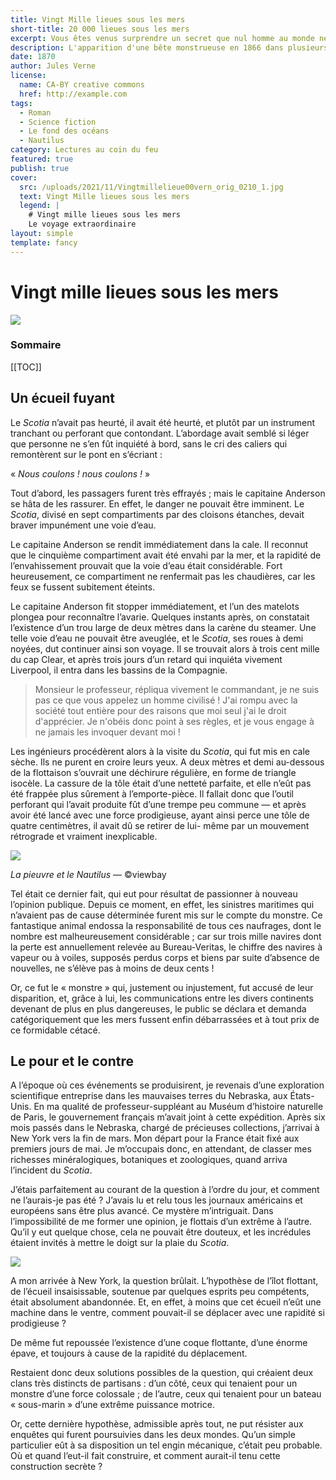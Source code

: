 ```yaml
---
title: Vingt Mille lieues sous les mers
short-title: 20 000 lieues sous les mers
excerpt: Vous êtes venus surprendre un secret que nul homme au monde ne doit pénétrer, le secret de toute mon existence ! Et vous croyez que je vais vous renvoyer sur cette terre qui ne doit plus me connaître ! Jamais ! En vous retenant, ce n’est pas vous que je garde, c’est moi-même !  
description: L'apparition d'une bête monstrueuse en 1866 dans plusieurs mers du globe défraie la chronique. L'animal, rapide, fusiforme et phosphorescent, est responsable de plusieurs naufrages, brisant le bois et l'acier des navires avec une force colossale. De retour d'une expédition dans le Nebraska, Pierre Aronnax, professeur suppléant au Muséum national d'histoire naturelle, émet l'hypothèse d'un narval géant. 
date: 1870
author: Jules Verne
license: 
  name: CA-BY creative commons
  href: http://example.com
tags: 
  - Roman
  - Science fiction
  - Le fond des océans
  - Nautilus
category: Lectures au coin du feu
featured: true
publish: true
cover:
  src: /uploads/2021/11/Vingtmillelieue00vern_orig_0210_1.jpg
  text: Vingt Mille lieues sous les mers
  legend: |
    # Vingt mille lieues sous les mers
    Le voyage extraordinaire
layout: simple
template: fancy
---
```


# Vingt mille lieues sous les mers

![](/uploads/2021/11/Houghton_FC8_V5946_869ve_-_Verne,_frontispiece.jpg)

### Sommaire

[[TOC]]


## Un écueil fuyant

Le *Scotia* n’avait pas heurté, il avait été heurté, et plutôt par un instrument tranchant ou perforant que contondant. L’abordage avait semblé si léger que personne ne s’en fût inquiété à bord, sans le cri des caliers qui remontèrent sur le pont en s’écriant :

« *Nous coulons ! nous coulons !* »

Tout d’abord, les passagers furent très effrayés ; mais le capitaine Anderson se hâta de les rassurer. En effet, le danger ne pouvait être imminent. Le *Scotia*, divisé en sept compartiments par des cloisons étanches, devait braver impunément une voie d’eau.

Le capitaine Anderson se rendit immédiatement dans la cale. Il reconnut que le cinquième compartiment avait été envahi par la mer, et la rapidité de l’envahissement prouvait que la voie d’eau était considérable. Fort heureusement, ce compartiment ne renfermait pas les chaudières, car les feux se fussent subitement éteints.

Le capitaine Anderson fit stopper immédiatement, et l’un des matelots plongea pour reconnaître l’avarie. Quelques instants après, on constatait l’existence d’un trou large de deux mètres dans la carène du steamer. Une telle voie d’eau ne pouvait être aveuglée, et le *Scotia*, ses roues à demi noyées, dut continuer ainsi son voyage. Il se trouvait alors à trois cent mille du cap Clear, et après trois jours d’un retard qui inquiéta vivement Liverpool, il entra dans les bassins de la Compagnie.

 > Monsieur le professeur, répliqua vivement le commandant, je ne suis pas ce que vous appelez un homme civilisé ! J'ai rompu avec la société tout entière pour des raisons que moi seul j'ai le droit d'apprécier. Je n'obéis donc point à ses règles, et je vous engage à ne jamais les invoquer devant moi !

Les ingénieurs procédèrent alors à la visite du *Scotia*, qui fut mis en cale sèche. Ils ne purent en croire leurs yeux. A deux mètres et demi au-dessous de la flottaison s’ouvrait une déchirure régulière, en forme de triangle isocèle. La cassure de la tôle était d’une netteté parfaite, et elle n’eût pas été frappée plus sûrement à l’emporte-pièce. Il fallait donc que l’outil perforant qui l’avait produite fût d’une trempe peu commune — et après avoir été lancé avec une force prodigieuse, ayant ainsi perce une tôle de quatre centimètres, il avait dû se retirer de lui- même par un mouvement rétrograde et vraiment inexplicable.

![](/uploads/2021/11/20000_squid_Nautilus_viewbay.jpg)

*La pieuvre et le Nautilus* — ©viewbay

Tel était ce dernier fait, qui eut pour résultat de passionner à nouveau l’opinion publique. Depuis ce moment, en effet, les sinistres maritimes qui n’avaient pas de cause déterminée furent mis sur le compte du monstre. Ce fantastique animal endossa la responsabilité de tous ces naufrages, dont le nombre est malheureusement considérable ; car sur trois mille navires dont la perte est annuellement relevée au Bureau-Veritas, le chiffre des navires à vapeur ou à voiles, supposés perdus corps et biens par suite d’absence de nouvelles, ne s’élève pas à moins de deux cents !

Or, ce fut le « monstre » qui, justement ou injustement, fut accusé de leur disparition, et, grâce à lui, les communications entre les divers continents devenant de plus en plus dangereuses, le public se déclara et demanda catégoriquement que les mers fussent enfin débarrassées et à tout prix de ce formidable cétacé.

## Le pour et le contre 

A l’époque où ces événements se produisirent, je revenais d’une exploration scientifique entreprise dans les mauvaises terres du Nebraska, aux États-Unis. En ma qualité de professeur-suppléant au Muséum d’histoire naturelle de Paris, le gouvernement français m’avait joint à cette expédition. Après six mois passés dans le Nebraska, chargé de précieuses collections, j’arrivai à New York vers la fin de mars. Mon départ pour la France était fixé aux premiers jours de mai. Je m’occupais donc, en attendant, de classer mes richesses minéralogiques, botaniques et zoologiques, quand arriva l’incident du *Scotia*.

J’étais parfaitement au courant de la question à l’ordre du jour, et comment ne l’aurais-je pas été ? J’avais lu et relu tous les journaux américains et européens sans être plus avancé. Ce mystère m’intriguait. Dans l’impossibilité de me former une opinion, je flottais d’un extrême à l’autre. Qu’il y eut quelque chose, cela ne pouvait être douteux, et les incrédules étaient invités à mettre le doigt sur la plaie du *Scotia*.

<z-inset>
<img src="/uploads/2021/11/Félix_Nadar_1820-1910_portraits_Jules_Verne.jpg">
<template #right>
  <a href="https://fr.wikipedia.org/wiki/Jules_Verne">Jules Verne</a>, né le 8 février 1828 à Nantes et mort le 24 mars 1905 à Amiens, est un écrivain français dont l'œuvre est, pour la plus grande partie, constituée de romans d'aventures évoquant les progrès scientifiques du XIXe siècle. 
</template>
</z-inset>

A mon arrivée à New York, la question brûlait. L’hypothèse de l’îlot flottant, de l’écueil insaisissable, soutenue par quelques esprits peu compétents, était absolument abandonnée. Et, en effet, à moins que cet écueil n’eût une machine dans le ventre, comment pouvait-il se déplacer avec une rapidité si prodigieuse ?

De même fut repoussée l’existence d’une coque flottante, d’une énorme épave, et toujours à cause de la rapidité du déplacement.

Restaient donc deux solutions possibles de la question, qui créaient deux clans très distincts de partisans : d’un côté, ceux qui tenaient pour un monstre d’une force colossale ; de l’autre, ceux qui tenaient pour un bateau « sous-marin » d’une extrême puissance motrice.

Or, cette dernière hypothèse, admissible après tout, ne put résister aux enquêtes qui furent poursuivies dans les deux mondes. Qu’un simple particulier eût à sa disposition un tel engin mécanique, c’était peu probable. Où et quand l’eut-il fait construire, et comment aurait-il tenu cette construction secrète ?
